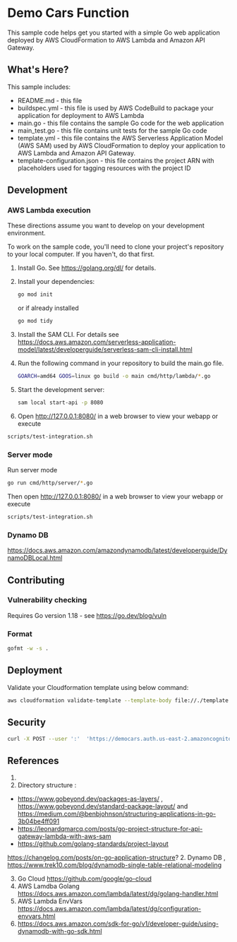 # Demo Cars Function

This sample code helps get you started with a simple Go web application deployed by AWS CloudFormation to AWS Lambda and Amazon API Gateway.

## What's Here?

This sample includes:

* README.md - this file
* buildspec.yml - this file is used by AWS CodeBuild to package your
  application for deployment to AWS Lambda
* main.go - this file contains the sample Go code for the web application
* main_test.go - this file contains unit tests for the sample Go code
* template.yml - this file contains the AWS Serverless Application Model (AWS SAM) used
  by AWS CloudFormation to deploy your application to AWS Lambda and Amazon API
  Gateway.
* template-configuration.json - this file contains the project ARN with placeholders used for tagging resources with the project ID  

## Development

### AWS Lambda execution

These directions assume you want to develop on your development environment.

To work on the sample code, you'll need to clone your project's repository to your
local computer. If you haven't, do that first.

1. Install Go.  See https://golang.org/dl/ for details.

1. Install your dependencies:

    ```bash
    go mod init
    ```

    or if already installed

    ```bash
    go mod tidy
    ```

1. Install the SAM CLI. For details see
https://docs.aws.amazon.com/serverless-application-model/latest/developerguide/serverless-sam-cli-install.html

1. Run the following command in your repository to build the main.go file.

    ```bash
    GOARCH=amd64 GOOS=linux go build -o main cmd/http/lambda/*.go
    ```

1. Start the development server:

    ```bash
    sam local start-api -p 8080
    ```

1. Open http://127.0.0.1:8080/ in a web browser to view your webapp or execute

  ```bash
  scripts/test-integration.sh
  ```

### Server mode

Run server mode

```bash
go run cmd/http/server/*.go
```

Then open http://127.0.0.1:8080/ in a web browser to view your webapp or execute

  ```bash
  scripts/test-integration.sh
  ```

### Dynamo DB 

https://docs.aws.amazon.com/amazondynamodb/latest/developerguide/DynamoDBLocal.html

## Contributing

### Vulnerability checking

Requires Go version 1.18 - see https://go.dev/blog/vuln

### Format

```bash
gofmt -w -s .
```

## Deployment

Validate your Cloudformation template using below command: 

```bash
aws cloudformation validate-template --template-body file://./template.yml
```

## Security
 
```bash
curl -X POST --user ':'  'https://democars.auth.us-east-2.amazoncognito.com/oauth2/token?grant_type=client_credentials&scope=profile' -H 'Content-Type: application/x-www-form-urlencoded'
```


## References

1. 
1. Directory structure :
- https://www.gobeyond.dev/packages-as-layers/ , https://www.gobeyond.dev/standard-package-layout/  and  https://medium.com/@benbjohnson/structuring-applications-in-go-3b04be4ff091
- https://leonardqmarcq.com/posts/go-project-structure-for-api-gateway-lambda-with-aws-sam 
- https://github.com/golang-standards/project-layout 

https://changelog.com/posts/on-go-application-structure? 
2. Dynamo DB , https://www.trek10.com/blog/dynamodb-single-table-relational-modeling

3. Go Cloud https://github.com/google/go-cloud
4. AWS Lamdba Golang https://docs.aws.amazon.com/lambda/latest/dg/golang-handler.html
5. AWS Lambda EnvVars https://docs.aws.amazon.com/lambda/latest/dg/configuration-envvars.html
6. https://docs.aws.amazon.com/sdk-for-go/v1/developer-guide/using-dynamodb-with-go-sdk.html
